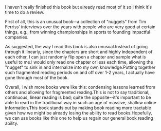 <!-- 2024-tools-of-titans -->

I haven't really finished this book but already read most of it so I think it's time to do a review.

First of all, this is an unusual book--a collection of "nuggets" from Tim Ferriss' interviews over the years with people who are very good at certain things, e.g., from winning championships in sports to founding impactful companies.

As suggested, the way I read this book is also unusual.Instead of going through it linearly, since the chapters are short and highly independent of each other, I can just randomly flip open a chapter and sample what is useful to me.I would only read one chapter or less each time, allowing the "nugget" to sink in and internalize into my own knowledge.Putting together such fragmented reading periods on and off over 1-2 years, I actually have gone through most of the book.

Overall, I wish more books were like this: condensing lessons learned from others and allowing for fragmented reading.This is not to say traditional, continuous, linear reading is bad; quite the opposite--it's important to be able to read in the traditional way in such an age of massive, shallow online information.This book stands out by making book reading more tractable given how we might be already losing the ability to read books.Hopefully, we can use books like this one to help us regain our general book reading ability.